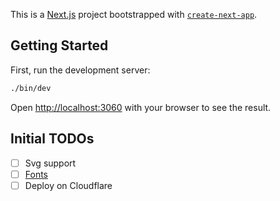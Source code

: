 This is a [Next.js](https://nextjs.org) project bootstrapped with [`create-next-app`](https://nextjs.org/docs/app/api-reference/cli/create-next-app).

## Getting Started

First, run the development server:

```bash
./bin/dev
```

Open [http://localhost:3060](http://localhost:3060) with your browser to see the result.

## Initial TODOs
- [ ] Svg support
- [ ] [Fonts](https://nextjs.org/docs/app/getting-started/fonts)
- [ ] Deploy on Cloudflare